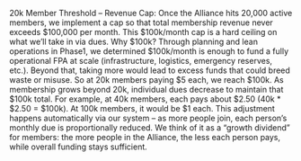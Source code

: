 20k Member Threshold – Revenue Cap: Once the Alliance hits 20,000 active members, we implement a cap so that total membership revenue never exceeds $100,000 per month. This $100k/month cap is a hard ceiling on what we’ll take in via dues. Why $100k? Through planning and lean operations in Phase1, we determined $100k/month is enough to fund a fully operational FPA at scale (infrastructure, logistics, emergency reserves, etc.). Beyond that, taking more would lead to excess funds that could breed waste or misuse. So at 20k members paying $5 each, we reach $100k. As membership grows beyond 20k, individual dues decrease to maintain that $100k total. For example, at 40k members, each pays about $2.50 (40k * $2.50 = $100k). At 100k members, it would be $1 each. This adjustment happens automatically via our system – as more people join, each person’s monthly due is proportionally reduced. We think of it as a “growth dividend” for members: the more people in the Alliance, the less each person pays, while overall funding stays sufficient.
